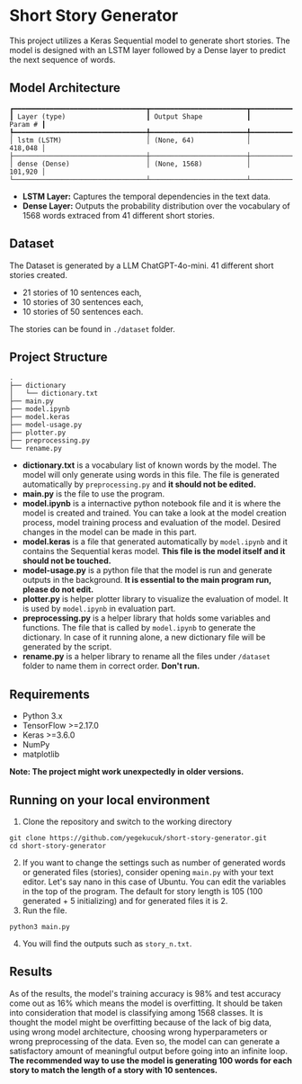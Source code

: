 # Short Story Generator

This project utilizes a Keras Sequential model to generate short stories. The model is designed with an LSTM layer followed by a Dense layer to predict the next sequence of words.

## Model Architecture

```
┏━━━━━━━━━━━━━━━━━━━━━━━━━━━━━━━━━┳━━━━━━━━━━━━━━━━━━━━━━━━┳━━━━━━━━━━━━━━━┓
┃ Layer (type)                    ┃ Output Shape           ┃       Param # ┃
┡━━━━━━━━━━━━━━━━━━━━━━━━━━━━━━━━━╇━━━━━━━━━━━━━━━━━━━━━━━━╇━━━━━━━━━━━━━━━┩
│ lstm (LSTM)                     │ (None, 64)             │       418,048 │
├─────────────────────────────────┼────────────────────────┼───────────────┤
│ dense (Dense)                   │ (None, 1568)           │       101,920 │
└─────────────────────────────────┴────────────────────────┴───────────────┘
```

- **LSTM Layer:** Captures the temporal dependencies in the text data.
- **Dense Layer:** Outputs the probability distribution over the vocabulary of 1568 words extraced from 41 different short stories.
## Dataset

The Dataset is generated by a LLM ChatGPT-4o-mini. 41 different short stories created.
* 21 stories of 10 sentences each,
* 10 stories of 30 sentences each,
* 10 stories of 50 sentences each.

The stories can be found in `./dataset` folder. 

## Project Structure

```
.
├── dictionary
│   └── dictionary.txt
├── main.py
├── model.ipynb
├── model.keras
├── model-usage.py
├── plotter.py
├── preprocessing.py
└── rename.py
```
* **dictionary.txt** is a vocabulary list of known words by the model. The model will only generate using words in this file. The file is generated automatically by `preprocessing.py` and **it should not be edited.**
* **main.py** is the file to use the program. 
* **model.ipynb** is a internactive python notebook file and it is where the model is created and trained. You can take a look at the model creation process, model training process and evaluation of the model. Desired changes in the model can be made in this part.
* **model.keras** is a file that generated automatically by `model.ipynb` and it contains the Sequential keras model. **This file is the model itself and it should not be touched.**
* **model-usage.py** is a python file that the model is run and generate outputs in the background. **It is essential to the main program run, please do not edit.**
* **plotter.py** is helper plotter library to visualize the evaluation of model. It is used by `model.ipynb` in evaluation part.
* **preprocessing.py** is a helper library that holds some variables and functions. The file that is called by `model.ipynb` to generate the dictionary. In case of it running alone, a new dictionary file will be generated by the script.
* **rename.py** is a helper library to rename all the files under `/dataset` folder to name them in correct order. **Don't run.**


## Requirements

- Python 3.x
- TensorFlow >=2.17.0
- Keras >=3.6.0
- NumPy
- matplotlib

**Note: The project might work unexpectedly in older versions.**
## Running on your local environment

1. Clone the repository and switch to the working directory
```
git clone https://github.com/yegekucuk/short-story-generator.git
cd short-story-generator
```
2. If you want to change the settings such as number of generated words or generated files (stories), consider opening `main.py` with your text editor. Let's say nano in this case of Ubuntu. You can edit the variables in the top of the program. The default for story length is 105 (100 generated + 5 initializing) and for generated files it is 2.  
3. Run the file.
```
python3 main.py
```
4. You will find the outputs such as `story_n.txt`.
## Results
As of the results, the model's training accuracy is 98% and test accuracy come out as 16% which means the model is overfitting. It should be taken into consideration that model is classifying among 1568 classes. It is thought the model might be overfitting because of the lack of big data, using wrong model architecture, choosing wrong hyperparameters or wrong preprocessing of the data. Even so, the model can can generate a satisfactory amount of meaningful output before going into an infinite loop. **The recommended way to use the model is generating 100 words for each story to match the length of a story with 10 sentences.**
